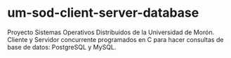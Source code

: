 # um-sod-client-server-database
Proyecto Sistemas Operativos Distribuidos de la Universidad de Morón. Cliente y Servidor concurrente programados en C para hacer consultas de base de datos: PostgreSQL y MySQL.
